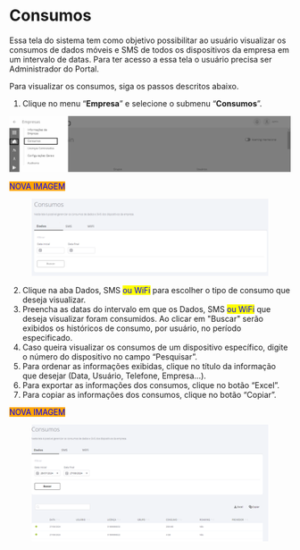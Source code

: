 # Consumos

Essa tela do sistema tem como objetivo possibilitar ao usuário visualizar os consumos de dados móveis e SMS de todos os dispositivos da empresa em um intervalo de datas. Para ter acesso a essa tela o usuário precisa ser Administrador do Portal.

Para visualizar os consumos, siga os passos descritos abaixo.

1. Clique no menu “**Empresa**” e selecione o submenu “**Consumos**”.

![](<../../../.gitbook/assets/0 (10).png>)

<mark style="color:blue;background-color:orange;">NOVA IMAGEM</mark>

<figure><img src="../../../.gitbook/assets/Captura de tela 2024-08-27 161617.png" alt=""><figcaption></figcaption></figure>

2. Clique na aba Dados, SMS <mark style="color:blue;">ou WiFi</mark> para escolher o tipo de consumo que deseja visualizar.
3. Preencha as datas do intervalo em que os Dados, SMS <mark style="color:blue;">ou WiFi</mark> que deseja visualizar foram consumidos. Ao clicar em "Buscar" serão exibidos os históricos de consumo, por usuário, no período especificado.
4. Caso queira visualizar os consumos de um dispositivo específico, digite o número do dispositivo no campo “Pesquisar”.
5. Para ordenar as informações exibidas, clique no título da informação que desejar (Data, Usuário, Telefone, Empresa...).
6. Para exportar as informações dos consumos, clique no botão “Excel”.
7. Para copiar as informações dos consumos, clique no botão “Copiar”.

<mark style="color:blue;background-color:orange;">NOVA IMAGEM</mark>

<figure><img src="../../../.gitbook/assets/Captura de tela 2024-08-27 161955.png" alt=""><figcaption></figcaption></figure>
